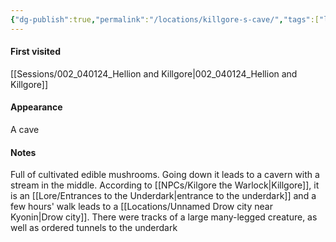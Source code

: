 ```yaml
---
{"dg-publish":true,"permalink":"/locations/killgore-s-cave/","tags":["location"],"noteIcon":"location"}
---
```


#### First visited
[[Sessions/002_040124_Hellion and Killgore\|002_040124_Hellion and Killgore]]
#### Appearance
A cave
#### Notes
Full of  cultivated edible mushrooms. Going down it leads to a cavern with a stream in the middle. According to [[NPCs/Kilgore the Warlock\|Killgore]], it is an [[Lore/Entrances to the Underdark\|entrance to the underdark]] and a few hours' walk leads to a [[Locations/Unnamed Drow city near Kyonin\|Drow city]]. There were tracks of a large many-legged creature, as well as ordered tunnels to the underdark